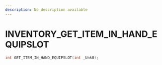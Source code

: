 ```yaml
---
description: No description available 
---
```


# INVENTORY\_GET_ITEM_IN_HAND_EQUIPSLOT

```cpp
int GET_ITEM_IN_HAND_EQUIPSLOT(int _Unk0);
```